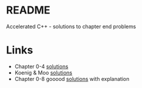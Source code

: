 # README

Accelerated C++ - solutions to chapter end problems

# Links

- Chapter 0-4 [solutions](https://www.parkscomputing.com/accelerated-cpp-solutions)
- Koenig & Moo [solutions](https://github.com/bitsai/book-exercises/tree/master/Accelerated%20C%2B%2B)
- Chapter 0-8 gooood [solutions](https://mathalope.co.uk/tag/accelerated-c/) with
  explanation